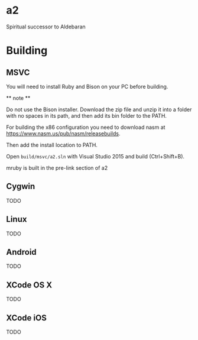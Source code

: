 # a2

Spiritual successor to Aldebaran

# Building

## MSVC

You will need to install Ruby and Bison on your PC before building.

** note **

Do not use the Bison installer. Download the zip file and unzip it into a folder with no spaces in its path, and then add its bin folder to the PATH.

For building the x86 configuration you need to download nasm at https://www.nasm.us/pub/nasm/releasebuilds.

Then add the install location to PATH.

Open `build/msvc/a2.sln` with Visual Studio 2015 and build (Ctrl+Shift+B).

mruby is built in the pre-link section of a2

## Cygwin

TODO

## Linux

TODO

## Android

TODO

## XCode OS X

TODO

## XCode iOS

TODO
